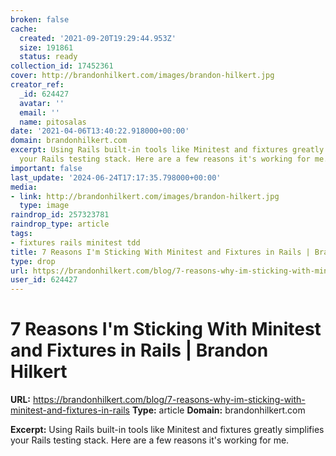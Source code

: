 ```yaml
---
broken: false
cache:
  created: '2021-09-20T19:29:44.953Z'
  size: 191861
  status: ready
collection_id: 17452361
cover: http://brandonhilkert.com/images/brandon-hilkert.jpg
creator_ref:
  _id: 624427
  avatar: ''
  email: ''
  name: pitosalas
date: '2021-04-06T13:40:22.918000+00:00'
domain: brandonhilkert.com
excerpt: Using Rails built-in tools like Minitest and fixtures greatly simplifies
  your Rails testing stack. Here are a few reasons it's working for me.
important: false
last_update: '2024-06-24T17:17:35.798000+00:00'
media:
- link: http://brandonhilkert.com/images/brandon-hilkert.jpg
  type: image
raindrop_id: 257323781
raindrop_type: article
tags:
- fixtures rails minitest tdd
title: 7 Reasons I'm Sticking With Minitest and Fixtures in Rails | Brandon Hilkert
type: drop
url: https://brandonhilkert.com/blog/7-reasons-why-im-sticking-with-minitest-and-fixtures-in-rails
user_id: 624427
---
```


# 7 Reasons I'm Sticking With Minitest and Fixtures in Rails | Brandon Hilkert

**URL:** https://brandonhilkert.com/blog/7-reasons-why-im-sticking-with-minitest-and-fixtures-in-rails
**Type:** article
**Domain:** brandonhilkert.com

**Excerpt:** Using Rails built-in tools like Minitest and fixtures greatly simplifies your Rails testing stack. Here are a few reasons it's working for me.
